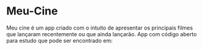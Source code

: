 # Meu-Cine
Meu cine é um app criado com o intuito de apresentar os principais filmes que lançaram recentemente ou que ainda lançarão. App com código aberto para estudo que pode ser encontrado em:
